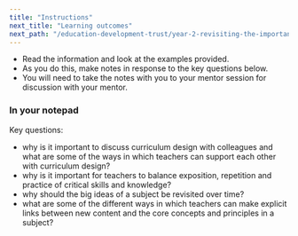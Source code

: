 ```yaml
---
title: "Instructions"
next_title: "Learning outcomes"
next_path: "/education-development-trust/year-2-revisiting-the-importance-of-subject-and-curriculum-knowledge/spring-week-1-ect-learning-outcomes"
---
```


- Read the information and look at the examples provided.
- As you do this, make notes in response to the key questions below.
- You will need to take the notes with you to your mentor session for discussion with your mentor.

### In your notepad

Key questions:

- why is it important to discuss curriculum design with colleagues and what
  are some of the ways in which teachers can support each other with
  curriculum design?
- why is it important for teachers to balance exposition, repetition and
  practice of critical skills and knowledge?
- why should the big ideas of a subject be revisited over time?
- what are some of the different ways in which teachers can make explicit
  links between new content and the core concepts and principles in a
  subject?
